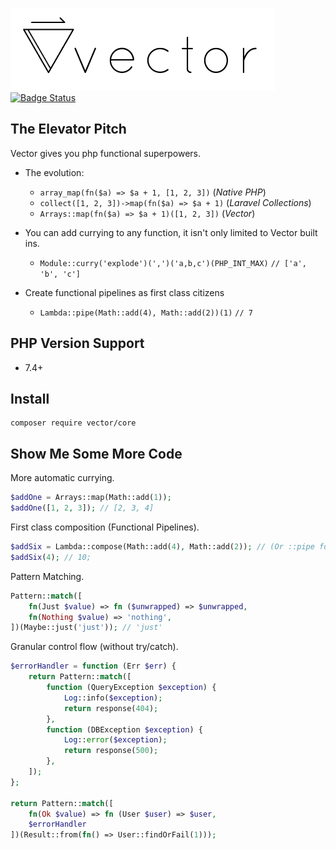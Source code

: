![Vector Core](./logo.png)
[![Badge Status](https://img.shields.io/badge/badge%20status-dank-brightgreen.svg)](https://niceme.me/)

## The Elevator Pitch
Vector gives you php functional superpowers.
- The evolution:
    - `array_map(fn($a) => $a + 1, [1, 2, 3])` (_Native PHP_)
    - `collect([1, 2, 3])->map(fn($a) => $a + 1)` (_Laravel Collections_)
    - `Arrays::map(fn($a) => $a + 1)([1, 2, 3])` (_Vector_)

- You can add currying to any function, it isn't only limited to Vector built ins.
    - `Module::curry('explode')(',')('a,b,c')(PHP_INT_MAX)` `// ['a', 'b', 'c']`

- Create functional pipelines as first class citizens
    - `Lambda::pipe(Math::add(4), Math::add(2))(1)` `// 7`

## PHP Version Support
- 7.4+

## Install
```
composer require vector/core
```

## Show Me Some More Code

More automatic currying.
```php
$addOne = Arrays::map(Math::add(1));
$addOne([1, 2, 3]); // [2, 3, 4]
```

First class composition (Functional Pipelines).
```php
$addSix = Lambda::compose(Math::add(4), Math::add(2)); // (Or ::pipe for the opposite flow direction)
$addSix(4); // 10;
```

Pattern Matching.
```php
Pattern::match([
    fn(Just $value) => fn ($unwrapped) => $unwrapped,
    fn(Nothing $value) => 'nothing',
])(Maybe::just('just')); // 'just'
```

Granular control flow (without try/catch).
```php
$errorHandler = function (Err $err) {
    return Pattern::match([
        function (QueryException $exception) {
            Log::info($exception);
            return response(404);
        },
        function (DBException $exception) {
            Log::error($exception);
            return response(500);
        },
    ]);
};

return Pattern::match([
    fn(Ok $value) => fn (User $user) => $user,
    $errorHandler
])(Result::from(fn() => User::findOrFail(1)));
```
